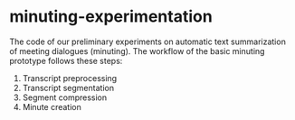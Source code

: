 # minuting-experimentation
The code of our preliminary experiments on automatic text summarization of meeting dialogues (minuting). The workflow of the basic minuting prototype follows these steps:

1. Transcript preprocessing
2. Transcript segmentation
3. Segment compression
4. Minute creation
